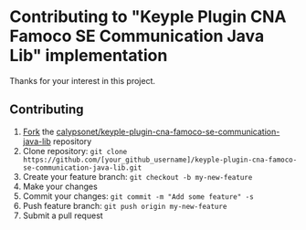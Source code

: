 # Contributing to "Keyple Plugin CNA Famoco SE Communication Java Lib" implementation

Thanks for your interest in this project.

## Contributing

1. [Fork](https://help.github.com/articles/fork-a-repo) the [calypsonet/keyple-plugin-cna-famoco-se-communication-java-lib](https://github.com/calypsonet/keyple-plugin-cna-famoco-se-communication-java-lib) repository
2. Clone repository: `git clone https://github.com/[your_github_username]/keyple-plugin-cna-famoco-se-communication-java-lib.git`
3. Create your feature branch: `git checkout -b my-new-feature`
4. Make your changes
5. Commit your changes: `git commit -m "Add some feature" -s`
6. Push feature branch: `git push origin my-new-feature`
7. Submit a pull request
